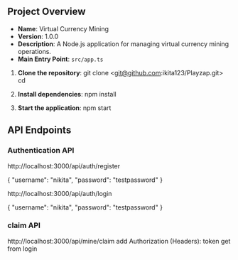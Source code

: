 ## Project Overview

- **Name**: Virtual Currency Mining
- **Version**: 1.0.0
- **Description**: A Node.js application for managing virtual currency mining operations.
- **Main Entry Point**: `src/app.ts`



1. **Clone the repository**:
    git clone <git@github.com:ikita123/Playzap.git>
    cd <virtual-currency-mining>



2. **Install dependencies**:
    npm install

3. **Start the application**:
    npm start



## API Endpoints
### Authentication API

 http://localhost:3000/api/auth/register

 {
  "username": "nikita",
  "password": "testpassword"
}


http://localhost:3000/api/auth/login

 {
  "username": "nikita",
  "password": "testpassword"
}



### claim API

http://localhost:3000/api/mine/claim
add Authorization (Headers): token get from login 

